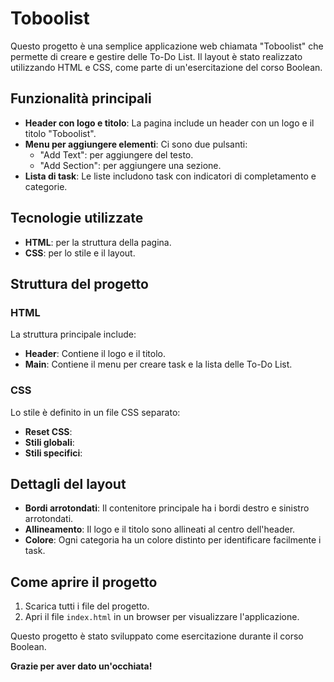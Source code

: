 # Toboolist

Questo progetto è una semplice applicazione web chiamata "Toboolist" che permette di creare e gestire delle To-Do List. Il layout è stato realizzato utilizzando HTML e CSS, come parte di un'esercitazione del corso Boolean.

## Funzionalità principali

- **Header con logo e titolo**: La pagina include un header con un logo e il titolo "Toboolist".
- **Menu per aggiungere elementi**: Ci sono due pulsanti:
  - "Add Text": per aggiungere del testo.
  - "Add Section": per aggiungere una sezione.
- **Lista di task**: Le liste includono task con indicatori di completamento e categorie.

## Tecnologie utilizzate

- **HTML**: per la struttura della pagina.
- **CSS**: per lo stile e il layout.

## Struttura del progetto

### HTML

La struttura principale include:
- **Header**: Contiene il logo e il titolo.
- **Main**: Contiene il menu per creare task e la lista delle To-Do List.

### CSS

Lo stile è definito in un file CSS separato:
- **Reset CSS**: 
- **Stili globali**: 
- **Stili specifici**:

## Dettagli del layout

- **Bordi arrotondati**: Il contenitore principale ha i bordi destro e sinistro arrotondati.
- **Allineamento**: Il logo e il titolo sono allineati al centro dell'header.
- **Colore**: Ogni categoria ha un colore distinto per identificare facilmente i task.

## Come aprire il progetto

1. Scarica tutti i file del progetto.
2. Apri il file `index.html` in un browser per visualizzare l'applicazione.

Questo progetto è stato sviluppato come esercitazione durante il corso Boolean.

**Grazie per aver dato un'occhiata!**
